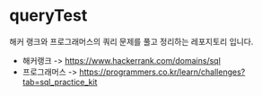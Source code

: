 # queryTest
해커 랭크와 프로그래머스의 쿼리 문제를 풀고 정리하는 레포지토리 입니다.

- 해커랭크 -> https://www.hackerrank.com/domains/sql
- 프로그래머스 -> https://programmers.co.kr/learn/challenges?tab=sql_practice_kit
